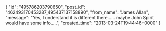  {
   "id": "495786203790650",
   "post_id": "462493170453287_495437137158890",
   "from_name": "James Allan",
   "message": "Yes, I understand it is different there......  maybe John Spirit would have some info.....",
   "created_time": "2013-03-24T19:44:46+0000"
 }
